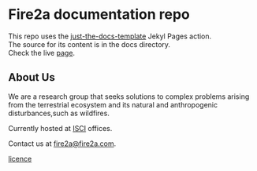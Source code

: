 # Fire2a documentation repo

This repo uses the [just-the-docs-template](https://github.com/just-the-docs/just-the-docs-template) Jekyl Pages action.  
The source for its content is in the docs directory.  
Check the live [page](https://fdobad.github.io/docs/).  

## About Us

We are a research group that seeks solutions to complex problems arising from the terrestrial ecosystem and its natural and anthropogenic disturbances,such as wildfires.

Currently hosted at [ISCI](https://isci.cl) offices.

Contact us at <a href="mailto:fire2a@fire2a.com">fire2a@fire2a.com</a>.

[licence](./LICENCE)
